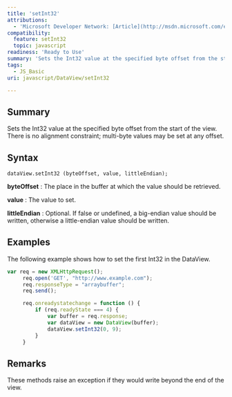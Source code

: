 ```yaml
---
title: 'setInt32'
attributions:
  - 'Microsoft Developer Network: [Article](http://msdn.microsoft.com/en-us/library/ie/br212460(v=vs.94).aspx)'
compatibility:
  feature: setInt32
  topic: javascript
readiness: 'Ready to Use'
summary: 'Sets the Int32 value at the specified byte offset from the start of the view. There is no alignment constraint; multi-byte values may be set at any offset.'
tags:
  - JS_Basic
uri: javascript/DataView/setInt32

---
```

## Summary

Sets the Int32 value at the specified byte offset from the start of the view. There is no alignment constraint; multi-byte values may be set at any offset.

## Syntax

    dataView.setInt32 (byteOffset, value, littleEndian);

**byteOffset**
:   The place in the buffer at which the value should be retrieved.

**value**
:   The value to set.

**littleEndian**
:   Optional. If false or undefined, a big-endian value should be written, otherwise a little-endian value should be written.

## Examples

The following example shows how to set the first Int32 in the DataView.

``` js
var req = new XMLHttpRequest();
     req.open('GET', "http://www.example.com");
     req.responseType = "arraybuffer";
     req.send();

     req.onreadystatechange = function () {
         if (req.readyState === 4) {
             var buffer = req.response;
             var dataView = new DataView(buffer);
             dataView.setInt32(0, 9);
         }
     }
```

## Remarks

These methods raise an exception if they would write beyond the end of the view.

